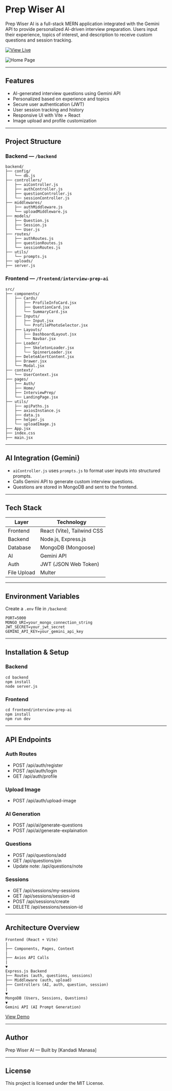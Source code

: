 # Prep Wiser AI

Prep Wiser AI is a full-stack MERN application integrated with the Gemini API to provide personalized AI-driven interview preparation. Users input their experience, topics of interest, and description to receive custom questions and session tracking.

[![View Live](https://img.shields.io/badge/View_Live-PrepWiserAI-brightgreen?style=for-the-badge&logo=vercel)](https://prepwiseai-gamma.vercel.app/)

![Home Page](https://drive.google.com/uc?export=view&id=1AQVy_YuQI0GiyJp0Ka4Fl9KqTDWjM9G1)


---

## Features

- AI-generated interview questions using Gemini API
- Personalized based on experience and topics
- Secure user authentication (JWT)
- User session tracking and history
- Responsive UI with Vite + React
- Image upload and profile customization

---

## Project Structure

### Backend — `/backend`

```
backend/
├── config/
│   └── db.js
├── controllers/
│   ├── aiController.js
│   ├── authController.js
│   ├── questionController.js
│   └── sessionController.js
├── middlewares/
│   ├── authMiddleware.js
│   └── uploadMiddleware.js
├── models/
│   ├── Question.js
│   ├── Session.js
│   └── User.js
├── routes/
│   ├── authRoutes.js
│   ├── questionRoutes.js
│   └── sessionRoutes.js
├── utils/
│   └── prompts.js
├── uploads/
├── server.js
```

### Frontend — `/frontend/interview-prep-ai`

```
src/
├── components/
│   ├── Cards/
│   │   ├── ProfileInfoCard.jsx
│   │   ├── QuestionCard.jsx
│   │   └── SummaryCard.jsx
│   ├── Inputs/
│   │   ├── Input.jsx
│   │   └── ProfilePhotoSelector.jsx
│   ├── Layouts/
│   │   ├── DashboardLayout.jsx
│   │   └── Navbar.jsx
│   ├── Loader/
│   │   ├── SkeletonLoader.jsx
│   │   └── SpinnerLoader.jsx
│   ├── DeleteAlertContent.jsx
│   ├── Drawer.jsx
│   └── Modal.jsx
├── context/
│   └── UserContext.jsx
├── pages/
│   ├── Auth/
│   ├── Home/
│   ├── InterviewPrep/
│   └── LandingPage.jsx
├── utils/
│   ├── apiPaths.js
│   ├── axiosInstance.js
│   ├── data.js
│   ├── helper.js
│   └── uploadImage.js
├── App.jsx
├── index.css
├── main.jsx
```

---

## AI Integration (Gemini)

- `aiController.js` uses `prompts.js` to format user inputs into structured prompts.
- Calls Gemini API to generate custom interview questions.
- Questions are stored in MongoDB and sent to the frontend.

---

## Tech Stack

| Layer       | Technology                            |
|------------|----------------------------------------|
| Frontend    | React (Vite), Tailwind CSS             |
| Backend     | Node.js, Express.js                    |
| Database    | MongoDB (Mongoose)                     |
| AI          | Gemini API                             |
| Auth        | JWT (JSON Web Token)                   |
| File Upload | Multer                                 |

---

## Environment Variables

Create a `.env` file in `/backend`:

```
PORT=5000
MONGO_URI=your_mongo_connection_string
JWT_SECRET=your_jwt_secret
GEMINI_API_KEY=your_gemini_api_key
```

---

## Installation & Setup

### Backend

```
cd backend
npm install
node server.js
```

### Frontend

```
cd frontend/interview-prep-ai
npm install
npm run dev
```

---

## API Endpoints

### Auth Routes

- POST /api/auth/register
- POST /api/auth/login
- GET /api/auth/profile

### Upload Image
- POST /api/auth/upload-image

### AI Generation

- POST /api/ai/generate-questions
- POST /api/ai/generate-explaination

### Questions

- POST /api/questions/add
- GET /api/questions/pin
- Update note: /api/questions/note

### Sessions

- GET /api/sessions/my-sessions
- GET /api/sessions/session-id
- POST /api/sessions/create
- DELETE /api/sessions/session-id
---

## Architecture Overview

```
Frontend (React + Vite)
|
├── Components, Pages, Context
|
├── Axios API Calls
|
▼
Express.js Backend
├── Routes (auth, questions, sessions)
├── Middleware (auth, upload)
├── Controllers (AI, auth, question, session)
|
▼
MongoDB (Users, Sessions, Questions)
▼
Gemini API (AI Prompt Generation)
```

[View Demo](https://drive.google.com/file/d/1Eq2ieZkoAGPY6a20pIbdlMh5d__rAmpe/view?usp=sharing)


---

## Author

Prep Wiser AI — Built by [Kandadi Manasa]

---

## License

This project is licensed under the MIT License.
